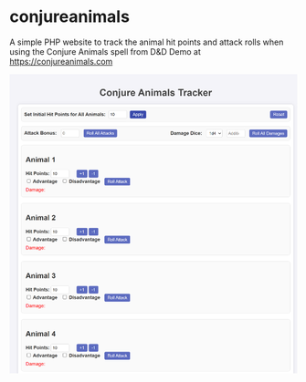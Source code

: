 # conjureanimals
A simple PHP website to track the animal hit points and attack rolls when using the Conjure Animals spell from D&amp;D
Demo at https://conjureanimals.com

![Alt text](/screenshot.png?raw=true "Screenshot")
